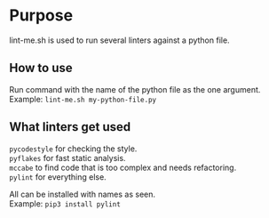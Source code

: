 # Purpose  
lint-me.sh is used to run several linters against a python file.  

## How to use  
Run command with the name of the python file as the one argument.  
Example: `lint-me.sh my-python-file.py`

## What linters get used  
`pycodestyle` for checking the style.  
`pyflakes` for fast static analysis.  
`mccabe` to find code that is too complex and needs refactoring.  
`pylint` for everything else.  
  
All can be installed with names as seen.  
Example: `pip3 install pylint`  
